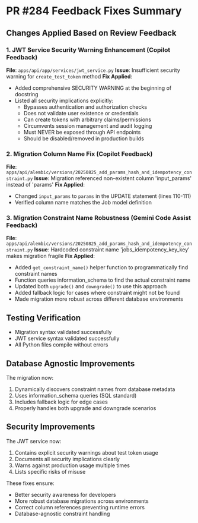 # PR #284 Feedback Fixes Summary

## Changes Applied Based on Review Feedback

### 1. JWT Service Security Warning Enhancement (Copilot Feedback)
**File**: `apps/api/app/services/jwt_service.py`
**Issue**: Insufficient security warning for `create_test_token` method
**Fix Applied**: 
- Added comprehensive SECURITY WARNING at the beginning of docstring
- Listed all security implications explicitly:
  - Bypasses authentication and authorization checks
  - Does not validate user existence or credentials  
  - Can create tokens with arbitrary claims/permissions
  - Circumvents session management and audit logging
  - Must NEVER be exposed through API endpoints
  - Should be disabled/removed in production builds

### 2. Migration Column Name Fix (Copilot Feedback)
**File**: `apps/api/alembic/versions/20250825_add_params_hash_and_idempotency_constraint.py`
**Issue**: Migration referenced non-existent column 'input_params' instead of 'params'
**Fix Applied**:
- Changed `input_params` to `params` in the UPDATE statement (lines 110-111)
- Verified column name matches the Job model definition

### 3. Migration Constraint Name Robustness (Gemini Code Assist Feedback)
**File**: `apps/api/alembic/versions/20250825_add_params_hash_and_idempotency_constraint.py`
**Issue**: Hardcoded constraint name 'jobs_idempotency_key_key' makes migration fragile
**Fix Applied**:
- Added `get_constraint_name()` helper function to programmatically find constraint names
- Function queries information_schema to find the actual constraint name
- Updated both `upgrade()` and `downgrade()` to use this approach
- Added fallback logic for cases where constraint might not be found
- Made migration more robust across different database environments

## Testing Verification
- Migration syntax validated successfully
- JWT service syntax validated successfully
- All Python files compile without errors

## Database Agnostic Improvements
The migration now:
1. Dynamically discovers constraint names from database metadata
2. Uses information_schema queries (SQL standard)
3. Includes fallback logic for edge cases
4. Properly handles both upgrade and downgrade scenarios

## Security Improvements  
The JWT service now:
1. Contains explicit security warnings about test token usage
2. Documents all security implications clearly
3. Warns against production usage multiple times
4. Lists specific risks of misuse

These fixes ensure:
- Better security awareness for developers
- More robust database migrations across environments
- Correct column references preventing runtime errors
- Database-agnostic constraint handling
